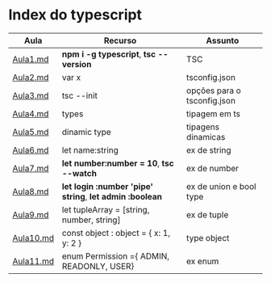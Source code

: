 # Index do typescript

|    Aula    |    Recurso    |    Assunto    |
|------------|---------------|---------------|
|[Aula1.md](./Selection1-2/Aula1.md)| **npm i -g typescript**, **tsc --version** | TSC |
|[Aula2.md](./Selection2/Aula2.md)| var x | tsconfig.json |
|[Aula3.md](./Selection2/Aula3.md)| tsc --init | opções para o tsconfig.json |
|[Aula4.md](./Selection2/Aula4.md)| types | tipagem em ts |
|[Aula5.md](./Selection2/Aula5.md)| dinamic type | tipagens dinamicas |
|[Aula6.md](./Selection2/Aula6.md)| let name:string | ex de string |
|[Aula7.md](./Selection2/Aula7.md)| **let number:number = 10**, **tsc --watch** | ex de number |
|[Aula8.md](./Selection2/Aula8.md)| **let login :number 'pipe' string**, **let admin :boolean**  | ex de union e bool type |
|[Aula9.md](./Selection2/Aula9.md)| let tupleArray = [string, number, string] | ex de tuple |
|[Aula10.md](./Selection2/Aula10.md)| const object : object = { x: 1, y: 2 } | type object |
|[Aula11.md](./Selection2/Aula11.md)| enum Permission ={ ADMIN, READONLY, USER} | ex enum |
